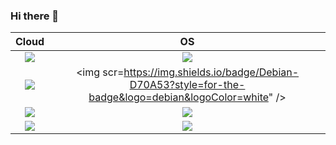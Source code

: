 ### Hi there 👋


| Cloud  | OS |
| :---------------: |:-----------------:|
| <img src="https://img.shields.io/badge/terraform-%235835CC.svg?style=for-the-badge&logo=terraform&logoColor=white" /> | <img src="https://img.shields.io/badge/Windows-0078D6?style=for-the-badge&logo=windows&logoColor=white" />  |
| <img src="https://img.shields.io/badge/docker-%230db7ed.svg?style=for-the-badge&logo=docker&logoColor=white" />  | <img scr=https://img.shields.io/badge/Debian-D70A53?style=for-the-badge&logo=debian&logoColor=white" /> |
| <img src="https://img.shields.io/badge/GoogleCloud-%234285F4.svg?style=for-the-badge&logo=google-cloud&logoColor=white" /> | <img src="https://img.shields.io/badge/Debian-D70A53?style=for-the-badge&logo=debian&logoColor=white" /> |
| <img src="https://img.shields.io/badge/AWS-%23FF9900.svg?style=for-the-badge&logo=amazon-aws&logoColor=white" /> | <img src="https://img.shields.io/badge/Ubuntu-E95420?style=for-the-badge&logo=ubuntu&logoColor=white" /> |

<!--
Here are some ideas to get you started:

- 🔭 I’m currently working on ...
- 🌱 I’m currently learning ...
- 👯 I’m looking to collaborate on ...
- 🤔 I’m looking for help with ...
- 💬 Ask me about ...
- 📫 How to reach me: ...
- 😄 Pronouns: ...
- ⚡ Fun fact: ...
-->
